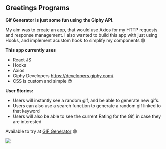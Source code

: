 ## Greetings Programs

**Gif Generator is just some fun using the Giphy API.**

My aim was to create an app, that would use Axios for my HTTP requests and response management. I also wanted to build this app with just using Hooks, and implement acustom hook to simplify my components 😅

**This app currently uses**

- React JS
- Hooks
- Axios
- Giphy Developers https://developers.giphy.com/
- CSS is custom and simple 😉

**User Stories:**

- Users will instantly see a random gif, and be able to generate new gifs.
- Users can also use a search function to generate a random gif linked to that keyword
- Users will also be able to see the current Rating for the Gif, in case they are interested

Available to try at [GIF Generator](http://www.randomgif.netlify.app) 😄

![](https://media.giphy.com/media/l0MYwrucQ9amOkFHO/giphy.gif)

